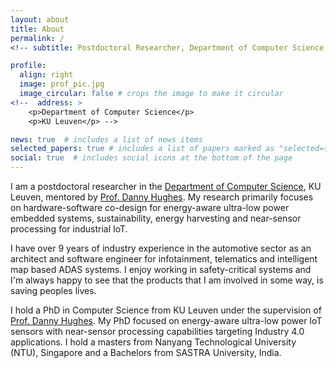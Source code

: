```yaml
---
layout: about
title: About
permalink: /
<!-- subtitle: Postdoctoral Researcher, Department of Computer Science, <a href='https://wms.cs.kuleuven.be/cs/english'>KU Leuven</a>. -->

profile:
  align: right
  image: prof_pic.jpg
  image_circular: false # crops the image to make it circular
<!--  address: >
    <p>Department of Computer Science</p>
    <p>KU Leuven</p> -->

news: true  # includes a list of news items
selected_papers: true # includes a list of papers marked as "selected={true}"
social: true  # includes social icons at the bottom of the page
---
```


I am a postdoctoral researcher in the <a href='https://wms.cs.kuleuven.be/cs/english'>Department of Computer Science</a>, KU Leuven, mentored by <a href="https://distrinet.cs.kuleuven.be/people/DannyHughes" target="_blank">Prof. Danny Hughes</a>. My research primarily focuses on hardware-software co-design for energy-aware ultra-low power embedded systems, sustainability, energy harvesting and near-sensor processing for industrial IoT.

I have over 9 years of industry experience in the automotive sector as an architect and software engineer for infotainment, telematics and intelligent map based ADAS systems. I enjoy working in safety-critical systems and I'm always happy to see that the products that I am involved in some way, is saving peoples lives.

I hold a PhD in Computer Science from KU Leuven under the supervision of <a href="https://distrinet.cs.kuleuven.be/people/DannyHughes" target="_blank">Prof. Danny Hughes</a>. My PhD focused on energy-aware ultra-low power IoT sensors with near-sensor processing capabilities targeting Industry 4.0 applications. I hold a masters from Nanyang Technological University (NTU), Singapore and a Bachelors from SASTRA University, India.

